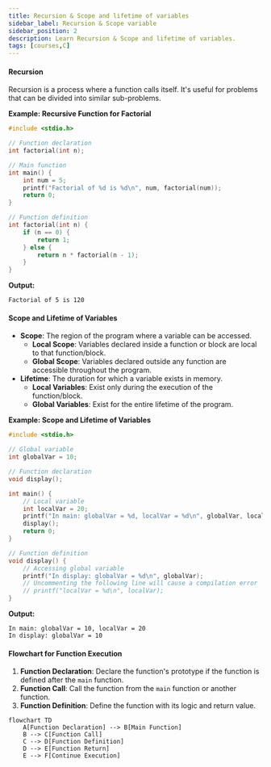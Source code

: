 ```yaml
---
title: Recursion & Scope and lifetime of variables
sidebar_label: Recursion & Scope variable
sidebar_position: 2
description: Learn Recursion & Scope and lifetime of variables.
tags: [courses,C] 
---
```


#### Recursion

Recursion is a process where a function calls itself. It's useful for problems that can be divided into similar sub-problems.

**Example: Recursive Function for Factorial**

```c
#include <stdio.h>

// Function declaration
int factorial(int n);

// Main function
int main() {
    int num = 5;
    printf("Factorial of %d is %d\n", num, factorial(num));
    return 0;
}

// Function definition
int factorial(int n) {
    if (n == 0) {
        return 1;
    } else {
        return n * factorial(n - 1);
    }
}
```

**Output:**
```
Factorial of 5 is 120
```

#### Scope and Lifetime of Variables

- **Scope**: The region of the program where a variable can be accessed.
  - **Local Scope**: Variables declared inside a function or block are local to that function/block.
  - **Global Scope**: Variables declared outside any function are accessible throughout the program.
- **Lifetime**: The duration for which a variable exists in memory.
  - **Local Variables**: Exist only during the execution of the function/block.
  - **Global Variables**: Exist for the entire lifetime of the program.

**Example: Scope and Lifetime of Variables**

```c
#include <stdio.h>

// Global variable
int globalVar = 10;

// Function declaration
void display();

int main() {
    // Local variable
    int localVar = 20;
    printf("In main: globalVar = %d, localVar = %d\n", globalVar, localVar);
    display();
    return 0;
}

// Function definition
void display() {
    // Accessing global variable
    printf("In display: globalVar = %d\n", globalVar);
    // Uncommenting the following line will cause a compilation error
    // printf("localVar = %d\n", localVar);
}
```

**Output:**
```
In main: globalVar = 10, localVar = 20
In display: globalVar = 10
```

#### Flowchart for Function Execution

1. **Function Declaration**: Declare the function's prototype if the function is defined after the `main` function.
2. **Function Call**: Call the function from the `main` function or another function.
3. **Function Definition**: Define the function with its logic and return value.


```mermaid
flowchart TD
    A[Function Declaration] --> B[Main Function]
    B --> C[Function Call]
    C --> D[Function Definition]
    D --> E[Function Return]
    E --> F[Continue Execution]
```

